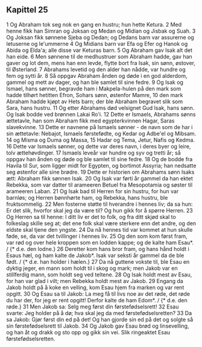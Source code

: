 ## Kapittel 25

1 Og Abraham tok seg nok en gang en hustru; hun hette Ketura.
2 Med henne fikk han Simran og Joksan og Medan og Midian og Jisbak og Suah.
3 Og Joksan fikk sønnene Sjeba og Dedan; og Dedans barn var assurerne og letuserne og le'ummerne
4 Og Midians barn var Efa og Efer og Hanok og Abida og Elda'a; alle disse var Keturas barn.
5 Og Abraham gav Isak alt det han eide.
6 Men sønnene til de medhustruer som Abraham hadde, gav han gaver og lot dem, mens han enn levde, flytte bort fra Isak, sin sønn, østover, til Østerland.
7 Abrahams levetid og den alder han nådde, var hundre og fem og sytti år.
8 Så oppgav Abraham ånden og døde i en god alderdom, gammel og mett av dager, og han ble samlet til sine fedre.
9 Og Isak og Ismael, hans sønner, begravde ham i Makpela-hulen på den mark som hadde tilhørt hetitten Efron, Sohars sønn, østenfor Mamre,
10 den mark Abraham hadde kjøpt av Hets barn; der ble Abraham begravet slik som Sara, hans hustru.
11 Og etter Abrahams død velsignet Gud Isak, hans sønn. Og Isak bodde ved brønnen Lakai Ro'i.
12 Dette er Ismaels, Abrahams sønns ættetavle, han som Abraham fikk med egypterkvinnen Hagar, Saras slavekvinne.
13 Dette er navnene på Ismaels sønner - de navn som de har i sin ættetavle: Nebajot, Ismaels førstefødte, og Kedar og Adbe'el og Mibsam.
14 og Misma og Duma og Massa,
15 Hadar og Tema, Jetur, Nafis og Kedma.
16 Dette var Ismaels sønner, og dette var deres navn, i deres byer og leire, tolv ættehøvdinger.
17 Ismaels leveår var hundre og syv og tretti år; så oppgav han ånden og døde og ble samlet til sine fedre.
18 Og de bodde fra Havila til Sur, som ligger midt for Egypten, og bortimot Assyria; han nedsatte seg østenfor alle sine brødre.
19 Dette er historien om Abrahams sønn Isaks ætt: Abraham fikk sønnen Isak.
20 Og Isak var førti år gammel da han ektet Rebekka, som var datter til arameeren Betuel fra Mesopotamia og søster til arameeren Laban.
21 Og Isak bad til Herren for sin hustru, for hun var barnløs; og Herren bønnhørte ham, og Rebekka, hans hustru, ble fruktsommelig.
22 Men fosterne støtte til hverandre i hennes liv; da sa hun: Er det slik, hvorfor skal jeg da være til? Og hun gikk for å spørre Herren.
23 Og Herren sa til henne: I ditt liv er det to folk, og fra ditt skjød skal to folkeslag skille seg at; det ene folk skal være sterkere enn det andre, og den eldste skal tjene den yngste.
24 Da nå hennes tid var kommet at hun skulle føde, se, da var det tvillinger i hennes liv.
25 Og den som kom først fram, var rød og over hele kroppen som en lodden kappe; og de kalte ham Esau*. / {* d.e. den lodne.}
26 Deretter kom hans bror fram, og hans hånd holdt i Esaus hæl, og ham kalte de Jakob*. Isak var seksti år gammel da de ble født. / {* d.e. han holder i hælen.}
27 Da nå guttene vokste til, ble Esau en dyktig jeger, en mann som holdt til i skog og mark; men Jakob var en stillferdig mann, som holdt seg ved teltene.
28 Og Isak holdt mest av Esau, for han var glad i vilt; men Rebekka holdt mest av Jakob.
29 Engang da Jakob holdt på å koke en velling, kom Esau hjem fra marken og var rent opgitt.
30 Og Esau sa til Jakob: La meg få til livs noe av det røde, det røde du har der, for jeg er rent opgitt! Derfor kalte de ham Edom*. / {* d.e. den røde.}
31 Men Jakob sa: Selg meg først din førstefødselsrett!
32 Esau svarte: Jeg holder på å dø; hva skal jeg da med førstefødselsretten?
33 Da sa Jakob: Gjør først din ed på det! Og han gjorde sin ed på det og solgte så sin førstefødselsrett til Jakob.
34 Og Jakob gav Esau brød og linsevelling, og han åt og drakk og sto opp og gikk sin vei. Slik ringeaktet Esau førstefødselsretten.
